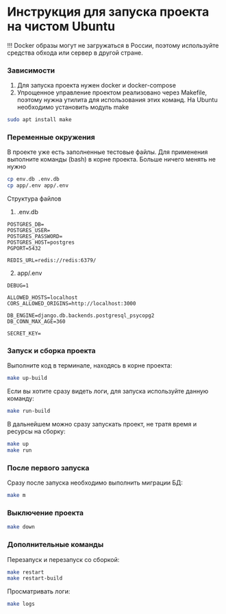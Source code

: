 # Инструкция для запуска проекта на чистом Ubuntu

!!! Docker образы могут не загружаться в России, поэтому используйте средства обхода или сервер в другой стране.

### Зависимости

1. Для запуска проекта нужен docker и docker-compose
2. Упрощенное управление проектом реализовано через Makefile, поэтому нужна утилита для использования этих команд. На Ubuntu необходимо установить модуль make

```bash
sudo apt install make
```

### Переменные окружения

В проекте уже есть заполненные тестовые файлы. Для применения выполните команды (bash) в корне проекта. Больше ничего менять не нужно

```bash
cp env.db .env.db
cp app/.env app/.env
```

Структура файлов

1. .env.db

```
POSTGRES_DB=
POSTGRES_USER=
POSTGRES_PASSWORD=
POSTGRES_HOST=postgres
PGPORT=5432

REDIS_URL=redis://redis:6379/
```

2. app/.env

```
DEBUG=1

ALLOWED_HOSTS=localhost
CORS_ALLOWED_ORIGINS=http://localhost:3000

DB_ENGINE=django.db.backends.postgresql_psycopg2
DB_CONN_MAX_AGE=360

SECRET_KEY=
```

### Запуск и сборка проекта

Выполните код в терминале, находясь в корне проекта:

```bash
make up-build
```

Если вы хотите сразу видеть логи, для запуска используйте данную команду:

```bash
make run-build
```

В дальнейшем можно сразу запускать проект, не тратя время и ресурсы на сборку:

```bash
make up
make run
```

### После первого запуска

Сразу после запуска необходимо выполнить миграции БД:

```bash
make m
```

### Выключение проекта

```bash
make down
```

### Дополнительные команды

Перезапуск и перезапуск со сборкой:

```bash
make restart
make restart-build
```

Просматривать логи:

```bash
make logs
```
